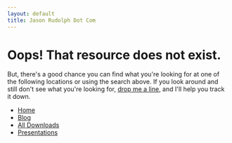 ```yaml
---
layout: default
title: Jason Rudolph Dot Com
---
```

# Oops! That resource does not exist.

But, there's a good chance you can find what you're looking for at one of the following locations or using the search above. If you look around and still don't see what you're looking for, <a href="mailto:contact@jasonrudolph.com">drop me a line</a>, and I'll help you track it down.

* [Home](/ "Jason Rudolph Dot Com")
* [Blog](/blog "jasonrudolph.com/blog")
* [All Downloads](/downloads "jasonrudolph.com/downloads")
* [Presentations](/downloads/presentations "jasonrudolph.com/downloads/presentations")
